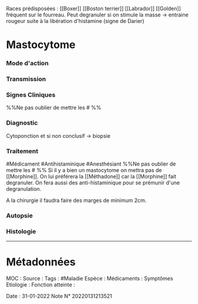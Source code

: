 
Races prédisposées : [[Boxer]] [[Boston terrier]] [[Labrador]] [[Golden]] 
fréquent sur le fourreau. Peut degranuler si on stimule la masse → entraine rougeur suite à la libération d'histamine (signe de Darier)

# Mastocytome
### Mode d'action
### Transmission
### Signes Cliniques
%%Ne pas oublier de mettre les # %%
### Diagnostic
Cytoponction et si non conclusif → biopsie
### Traitement
#Médicament #Antihistaminique #Anesthésiant
%%Ne pas oublier de mettre les # %% 
Si il y a bien un mastocytome on mettra pas de [[Morphine]]. On lui préférera la [[Méthadone]] car la [[Morphine]] fait degranuler. On fera aussi des anti-histaminique pour se prémunir d'une degranulation.

A la chirurgie il faudra faire des marges de minimum 2cm.
### Autopsie
### Histologie

***

# Métadonnées
MOC :
Source :
Tags : #Maladie 
	Espèce :
	Médicaments :
	Symptômes
	Etiologie :
	Fonction atteinte :
	
Date : 31-01-2022
Note N° 20220131213521